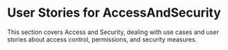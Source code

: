 # User Stories for AccessAndSecurity
This section covers Access and Security, dealing with use cases and user stories about access control, permissions, and security measures.
